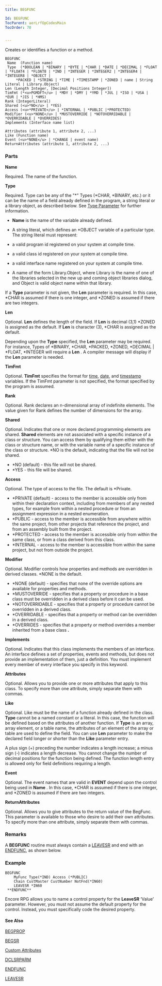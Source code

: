 ```yaml
---
title: BEGFUNC

Id: BEGFUNC
TocParent: aerLrfOpCodesMain
TocOrder: 70


---
```


Creates or identifies a function or a method. 

```
BEGFUNC 
 Name  (Function name) 
 Type  (*BOOLEAN | *BINARY | *BYTE | *CHAR | *DATE | *DECIMAL | *FLOAT | *FLOAT4 | *FLOAT8 | *IND | *INTEGER | *INTEGER2 | *INTEGER4 | *INTEGER8 | *OBJECT | 
     *PACKED | *STRING | *TIME | *TIMESTAMP | *ZONED | name | String Literal | Library.Object) 
Len (Length Integer, [Decimal Positions Integer]) 
TimFmt (*<u>PGMDFT</u> | *MDY | *DMY | *YMD | *JUL | *ISO | *USA | *EUR | *JIS | *HMS)
Rank (IntegerLiteral)
Shared (<u>*NO</u> | *YES) 
Access (<u>*PRIVATE</u> | *INTERNAL | *PUBLIC |*PROTECTED) 
Modifier (<u>*NONE</u> | *MUSTOVERRIDE | *NOTOVERRIDABLE | *OVERRIDABLE | *OVERRIDES) 
Implements (Interface name list) 

Attributes (attribute 1, attribute 2, ...)
Like (Function name)
Event (<u>*NONE</u> | *CHANGE | event name)
ReturnAttributes (attribute 1, attribute 2, ...)
```


### Parts

**Name** 

Required. The name of the function.


**Type** 

Required. Type can be any of the "*" Types (*CHAR, *BINARY, etc.) or it can be the name of a field already defined in the program, a string literal or a library object, as described below. See [Type Parameter](Type_Parameter.html) for further information. 

- **Name** is the name of the variable already defined.
- A string literal, which defines an *OBJECT variable of a particular type. The string literal must represent:

- a valid program id registered on your system at compile time.
- a valid class id registered on your system at compile time.
- a valid interface name registered on your system at compile time.
- A name of the form Library.Object, where Library is the name of one of the libraries selected in the new up and coming object libraries dialog, and Object is valid object name within that library.

If a **Type** parameter is not given, the **Len** parameter is required. In this case, *CHAR is assumed if there is one integer, and *ZONED is assumed if there are two integers.


**Len** 

Optional. **Len** defines the length of the field. If **Len** is decimal (3,1) *ZONED is assigned as the default. If **Len** is character (3), *CHAR is assigned as the default.


Depending upon the **Type** specified, the **Len** parameter may be required. For instance, Types of *BINARY, *CHAR, *PACKED, *ZONED, *DECIMAL | *FLOAT, *INTEGER will require a **Len** . A compiler message will display if the **Len** parameter is needed.


**TimFmt** 

Optional. **TimFmt** specifies the format for [time](Time_Formats.html), [date](Date_Formats.html), and [timestamp](Timestamp_Data_Type.html) variables. If the TimFmt parameter is not specified, the format specified by the program is assumed.


**Rank** 

Optional. Rank declares an n-dimensional array of indefinite elements. The value given for Rank defines the number of dimensions for the array.


**Shared** 

Optional. Indicates that one or more declared programming elements are shared. **Shared** elements are not associated with a specific instance of a class or structure. You can access them by qualifying them either with the class or structure name, or with the variable name of a specific instance of the class or structure. *NO is the default, indicating that the file will not be shared.


- *NO (default) - this file will not be shared.
- *YES - this file will be shared.


**Access** 

Optional. The type of access to the file. The default is *Private.


- *PRIVATE (default) - access to the member is accessible only from within their declaration context, including from members of any nested types, for example from within a nested procedure or from an assignment expression in a nested enumeration.
- *PUBLIC - access to the member is accessible from anywhere within the same project, from other projects that reference the project, and from an assembly built from the project.
- *PROTECTED - access to the member is accessible only from within the same class, or from a class derived from this class.
- *INTERNAL - access to the member is accessible from within the same project, but not from outside the project.


**Modifier** 

Optional. Modifier controls how properties and methods are overridden in derived classes. *NONE is the default.


- *NONE (default) - specifies that none of the override options are available for properties and methods.
- *MUSTOVERRIDE - specifies that a property or procedure in a base class must be overridden in a derived class before it can be used.
- *NOTOVERRIDABLE - specifies that a property or procedure cannot be overridden in a derived class.
- *OVERRIDABLE - specifies that a property or method can be overridden in a derived class.
- *OVERRIDES - specifies that a property or method overrides a member inherited from a base class **.**


**Implements** 

<span style="MARGIN-RIGHT: 40.5pt"> Optional. Indicates that this class implements the members of an interface. An interface defines a set of properties, events and methods, but does not provide an implementation of them, just a definition. You must implement every member of every interface you specify in this keyword. </span>


**Attributes** 

Optional. Allows you to provide one or more attributes that apply to this class. To specify more than one attribute, simply separate them with commas.


**Like** 

Optional. Like must be the name of a function already defined in the class. **Type** cannot be a named constant or a literal. In this case, the function will be defined based on the attributes of another function. If **Type** is an array, array element, or a table name, the attributes of an element of the array or table are used to define the field. You can use **Len** parameter to make the declared field longer or shorter than the **Like** parameter entry.


A plus sign (+) preceding the number indicates a length increase; a minus sign (-) indicates a length decrease. You cannot change the number of decimal positions for the function being defined. The function length entry is allowed only for field definitions requiring a length.


**Event** 

Optional. The event names that are valid in **EVENT** depend upon the control being used in **Name** . In this case, *CHAR is assumed if there is one integer, and *ZONED is assumed if there are two integers.


**ReturnAttributes** 

Optional. Allows you to give attributes to the return value of the BegFunc. This parameter is available to those who desire to add their own attributes. To specify more than one attribute, simply separate them with commas.


### Remarks
A **BEGFUNC** routine must always contain a [LEAVESR](LEAVESR.html) and end with an [ENDFUNC](ENDFUNC.html), as shown below. 

### Example

```
BEGFUNC	
    MyFunc Type(*IND) Access (*PUBLIC)
    Chain CustMaster CustNumber NotFnd(*IN60)
    LEAVESR *IN60
 **ENDFUNC** 
```

Encore RPG allows you to name a control property for the **LeaveSR** ‘Value’ parameter. However, you must not assume the default property for the control. Instead, you must specifically code the desired property. 

#### See Also
[BEGPROP](BEGPROP.html)

[BEGSR](BEGSR.html)

[Custom Attributes](ecrConCustomAttributes.html)

[DCLSRPARM](DCLSRPARM.html)

[ENDFUNC](ENDFUNC.html)

[LEAVESR](LEAVESR.html) 
